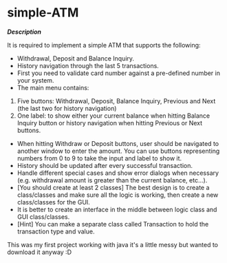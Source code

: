 # simple-ATM

***Description***

It is required to implement a simple ATM that supports the following:
- Withdrawal, Deposit and Balance Inquiry.
- History navigation through the last 5 transactions.
- First you need to validate card number against a pre-defined number in your system.
- The main menu contains:

1. Five buttons: Withdrawal, Deposit, Balance Inquiry, Previous and Next (the
last two for history navigation)
2. One label: to show either your current balance when hitting Balance Inquiry
button or history navigation when hitting Previous or Next buttons.

- When hitting Withdraw or Deposit buttons, user should be navigated to another
window to enter the amount. You can use buttons representing numbers from 0 to 9 to
take the input and label to show it.
- History should be updated after every successful transaction.
- Handle different special cases and show error dialogs when necessary (e.g. withdrawal
amount is greater than the current balance, etc...).
- [You should create at least 2 classes] The best design is to create a class/classes and
make sure all the logic is working, then create a new class/classes for the GUI.
- It is better to create an interface in the middle between logic class and GUI class/classes.
- [Hint] You can make a separate class called Transaction to hold the transaction type and
value.


This was my first project working with java it's a little messy but wanted to download it anyway :D

